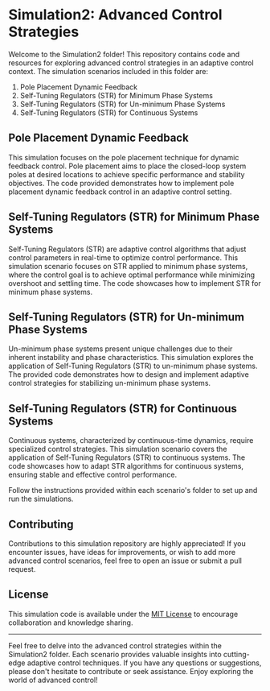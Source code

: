 # Simulation2: Advanced Control Strategies

Welcome to the Simulation2 folder! This repository contains code and resources for exploring advanced control strategies in an adaptive control context. The simulation scenarios included in this folder are:

1. Pole Placement Dynamic Feedback
2. Self-Tuning Regulators (STR) for Minimum Phase Systems
3. Self-Tuning Regulators (STR) for Un-minimum Phase Systems
4. Self-Tuning Regulators (STR) for Continuous Systems

## Pole Placement Dynamic Feedback

This simulation focuses on the pole placement technique for dynamic feedback control. Pole placement aims to place the closed-loop system poles at desired locations to achieve specific performance and stability objectives. The code provided demonstrates how to implement pole placement dynamic feedback control in an adaptive control setting.

## Self-Tuning Regulators (STR) for Minimum Phase Systems

Self-Tuning Regulators (STR) are adaptive control algorithms that adjust control parameters in real-time to optimize control performance. This simulation scenario focuses on STR applied to minimum phase systems, where the control goal is to achieve optimal performance while minimizing overshoot and settling time. The code showcases how to implement STR for minimum phase systems.

## Self-Tuning Regulators (STR) for Un-minimum Phase Systems

Un-minimum phase systems present unique challenges due to their inherent instability and phase characteristics. This simulation explores the application of Self-Tuning Regulators (STR) to un-minimum phase systems. The provided code demonstrates how to design and implement adaptive control strategies for stabilizing un-minimum phase systems.

## Self-Tuning Regulators (STR) for Continuous Systems

Continuous systems, characterized by continuous-time dynamics, require specialized control strategies. This simulation scenario covers the application of Self-Tuning Regulators (STR) to continuous systems. The code showcases how to adapt STR algorithms for continuous systems, ensuring stable and effective control performance.

Follow the instructions provided within each scenario's folder to set up and run the simulations.

## Contributing

Contributions to this simulation repository are highly appreciated! If you encounter issues, have ideas for improvements, or wish to add more advanced control scenarios, feel free to open an issue or submit a pull request.

## License

This simulation code is available under the [MIT License](LICENSE) to encourage collaboration and knowledge sharing.

---

Feel free to delve into the advanced control strategies within the Simulation2 folder. Each scenario provides valuable insights into cutting-edge adaptive control techniques. If you have any questions or suggestions, please don't hesitate to contribute or seek assistance. Enjoy exploring the world of advanced control!